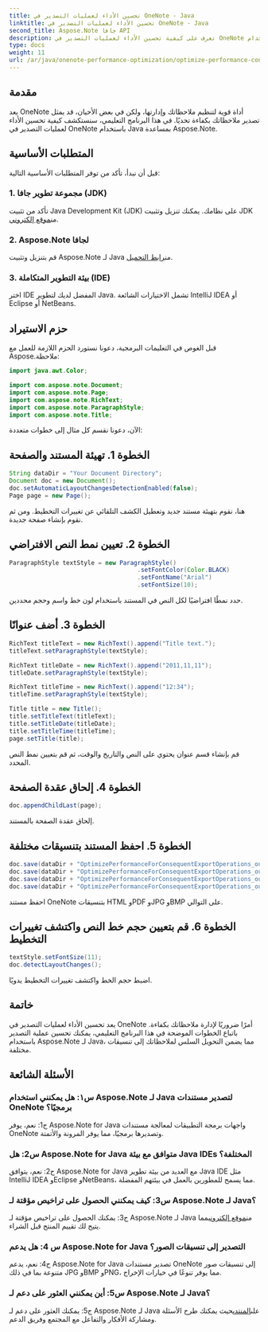 ```yaml
---
title: تحسين الأداء لعمليات التصدير في OneNote - Java
linktitle: تحسين الأداء لعمليات التصدير في OneNote - Java
second_title: Aspose.Note جافا API
description: تعرف على كيفية تحسين الأداء لعمليات التصدير في OneNote باستخدام Aspose.Note لـ Java. دليل خطوة بخطوة للتحويل الفعال.
type: docs
weight: 11
url: /ar/java/onenote-performance-optimization/optimize-performance-consequent-export/
---
```

## مقدمة

يعد OneNote أداة قوية لتنظيم ملاحظاتك وإدارتها، ولكن في بعض الأحيان، قد يمثل تصدير ملاحظاتك بكفاءة تحديًا. في هذا البرنامج التعليمي، سنستكشف كيفية تحسين الأداء لعمليات التصدير في OneNote باستخدام Java بمساعدة Aspose.Note.

## المتطلبات الأساسية

قبل أن نبدأ، تأكد من توفر المتطلبات الأساسية التالية:

### 1. مجموعة تطوير جافا (JDK)
 تأكد من تثبيت Java Development Kit (JDK) على نظامك. يمكنك تنزيل وتثبيت JDK من[موقع إلكتروني](https://www.oracle.com/java/technologies/javase-jdk11-downloads.html).

### 2. Aspose.Note لجافا
 قم بتنزيل وتثبيت Aspose.Note لـ Java من[رابط التحميل](https://releases.aspose.com/note/java/).

### 3. بيئة التطوير المتكاملة (IDE)
اختر IDE المفضل لديك لتطوير Java. تشمل الاختيارات الشائعة IntelliJ IDEA أو Eclipse أو NetBeans.

## حزم الاستيراد

قبل الغوص في التعليمات البرمجية، دعونا نستورد الحزم اللازمة للعمل مع Aspose.ملاحظة:

```java
import java.awt.Color;

import com.aspose.note.Document;
import com.aspose.note.Page;
import com.aspose.note.RichText;
import com.aspose.note.ParagraphStyle;
import com.aspose.note.Title;
```

الآن، دعونا نقسم كل مثال إلى خطوات متعددة:

## الخطوة 1. تهيئة المستند والصفحة

```java
String dataDir = "Your Document Directory";
Document doc = new Document();
doc.setAutomaticLayoutChangesDetectionEnabled(false);
Page page = new Page();
```

هنا، نقوم بتهيئة مستند جديد وتعطيل الكشف التلقائي عن تغييرات التخطيط. ومن ثم نقوم بإنشاء صفحة جديدة.

## الخطوة 2. تعيين نمط النص الافتراضي

```java
ParagraphStyle textStyle = new ParagraphStyle()
                                    .setFontColor(Color.BLACK)
                                    .setFontName("Arial")
                                    .setFontSize(10);
```

حدد نمطًا افتراضيًا لكل النص في المستند باستخدام لون خط واسم وحجم محددين.

## الخطوة 3. أضف عنوانًا

```java
RichText titleText = new RichText().append("Title text.");
titleText.setParagraphStyle(textStyle);

RichText titleDate = new RichText().append("2011,11,11");
titleDate.setParagraphStyle(textStyle);

RichText titleTime = new RichText().append("12:34");
titleTime.setParagraphStyle(textStyle);

Title title = new Title();
title.setTitleText(titleText);
title.setTitleDate(titleDate);
title.setTitleTime(titleTime);
page.setTitle(title);
```

قم بإنشاء قسم عنوان يحتوي على النص والتاريخ والوقت، ثم قم بتعيين نمط النص المحدد.

## الخطوة 4. إلحاق عقدة الصفحة

```java
doc.appendChildLast(page);
```

إلحاق عقدة الصفحة بالمستند.

## الخطوة 5. احفظ المستند بتنسيقات مختلفة

```java
doc.save(dataDir + "OptimizePerformanceForConsequentExportOperations_out.html");
doc.save(dataDir + "OptimizePerformanceForConsequentExportOperations_out.pdf");
doc.save(dataDir + "OptimizePerformanceForConsequentExportOperations_out.jpg");
doc.save(dataDir + "OptimizePerformanceForConsequentExportOperations_out.bmp");
```

احفظ مستند OneNote بتنسيقات HTML وPDF وJPG وBMP على التوالي.

## الخطوة 6. قم بتعيين حجم خط النص واكتشف تغييرات التخطيط

```java
textStyle.setFontSize(11);
doc.detectLayoutChanges();
```

اضبط حجم الخط واكتشف تغييرات التخطيط يدويًا.

## خاتمة

يعد تحسين الأداء لعمليات التصدير في OneNote أمرًا ضروريًا لإدارة ملاحظاتك بكفاءة. باتباع الخطوات الموضحة في هذا البرنامج التعليمي، يمكنك تحسين عملية التصدير باستخدام Aspose.Note لـ Java، مما يضمن التحويل السلس لملاحظاتك إلى تنسيقات مختلفة.

## الأسئلة الشائعة

### س١: هل يمكنني استخدام Aspose.Note لـ Java لتصدير مستندات OneNote برمجيًا؟

ج1: نعم، يوفر Aspose.Note for Java واجهات برمجة التطبيقات لمعالجة مستندات OneNote وتصديرها برمجيًا، مما يوفر المرونة والأتمتة.

### س2: هل Aspose.Note for Java متوافق مع بيئة Java IDEs المختلفة؟

ج2: نعم، يتوافق Aspose.Note for Java مع العديد من بيئة تطوير Java IDE مثل IntelliJ IDEA وEclipse وNetBeans، مما يسمح للمطورين بالعمل في بيئتهم المفضلة.

### س3: كيف يمكنني الحصول على تراخيص مؤقتة لـ Aspose.Note لـ Java؟

 ج3: يمكنك الحصول على تراخيص مؤقتة لـ Aspose.Note لـ Java من[موقع إلكتروني](https://purchase.aspose.com/temporary-license/)مما يتيح لك تقييم المنتج قبل الشراء.

### س 4: هل يدعم Aspose.Note for Java التصدير إلى تنسيقات الصور؟

ج4: نعم، يدعم Aspose.Note for Java تصدير مستندات OneNote إلى تنسيقات صور متنوعة بما في ذلك JPG وBMP وPNG، مما يوفر تنوعًا في خيارات الإخراج.

### س5: أين يمكنني العثور على دعم لـ Aspose.Note لـ Java؟

 ج5: يمكنك العثور على دعم لـ Aspose.Note لـ Java على[المنتدى](https://forum.aspose.com/c/note/28)حيث يمكنك طرح الأسئلة ومشاركة الأفكار والتفاعل مع المجتمع وفريق الدعم.